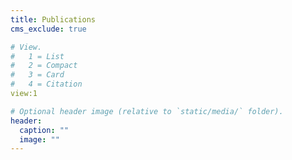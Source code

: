 ```yaml
---
title: Publications
cms_exclude: true

# View.
#   1 = List
#   2 = Compact
#   3 = Card
#   4 = Citation
view:1

# Optional header image (relative to `static/media/` folder).
header:
  caption: ""
  image: ""
---
```


